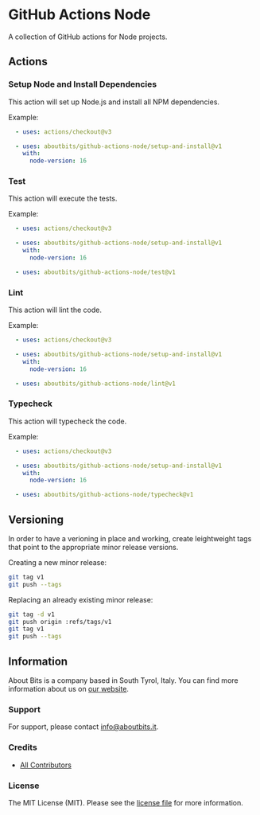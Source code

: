 # GitHub Actions Node

A collection of GitHub actions for Node projects.

## Actions

### Setup Node and Install Dependencies

This action will set up Node.js and install all NPM dependencies.

Example:

```yaml
  - uses: actions/checkout@v3

  - uses: aboutbits/github-actions-node/setup-and-install@v1
    with:
      node-version: 16
```

### Test

This action will execute the tests.

Example:

```yaml
  - uses: actions/checkout@v3

  - uses: aboutbits/github-actions-node/setup-and-install@v1
    with:
      node-version: 16

  - uses: aboutbits/github-actions-node/test@v1
```

### Lint

This action will lint the code.

Example:

```yaml
  - uses: actions/checkout@v3

  - uses: aboutbits/github-actions-node/setup-and-install@v1
    with:
      node-version: 16

  - uses: aboutbits/github-actions-node/lint@v1
```

### Typecheck

This action will typecheck the code.

Example:

```yaml
  - uses: actions/checkout@v3

  - uses: aboutbits/github-actions-node/setup-and-install@v1
    with:
      node-version: 16

  - uses: aboutbits/github-actions-node/typecheck@v1
```

## Versioning

In order to have a verioning in place and working, create leightweight tags that point to the appropriate minor release versions.

Creating a new minor release:

```bash
git tag v1
git push --tags
```

Replacing an already existing minor release:

```bash
git tag -d v1
git push origin :refs/tags/v1
git tag v1
git push --tags
```

## Information

About Bits is a company based in South Tyrol, Italy. You can find more information about us on [our website](https://aboutbits.it).

### Support

For support, please contact [info@aboutbits.it](mailto:info@aboutbits.it).

### Credits

- [All Contributors](../../contributors)

### License

The MIT License (MIT). Please see the [license file](license.md) for more information.
